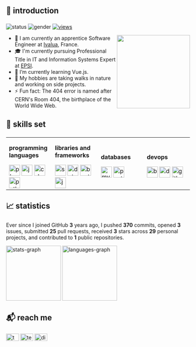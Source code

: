 ###

<h2 align="left">👋 introduction</h2>

### 
![status](https://img.shields.io/badge/status-up-lightgrey) ![gender](https://img.shields.io/badge/gender-%F0%9F%A4%B5-lightgrey) [![views](https://komarev.com/ghpvc/?username=ahmosys&color=lightgrey&label=views)](https://github.com/orhun)

<img align="right" src="https://octodex.github.com/images/hula_loop_octodex03.gif" width="200">

  - 🔭 I am currently an apprentice Software Engineer at <a href="https://ivalua.com/" target="_blank">Ivalua</a>, France.
  - 🎓 I'm currently pursuing Professional Title in IT and Information Systems Expert at <a href="https://epsi.fr/" target="_blank">EPSI</a>.
  - 🌱 I’m currently learning Vue.js.
  - 🤔 My hobbies are taking walks in nature and working on side projects.
  - ⚡ Fun fact: The 404 error is named after CERN's Room 404, the birthplace of the World Wide Web.

### 

<h2 align="left">🔧 skills set</h2>

###
<table width="100%">
  <tr>
    <td style="width: 25%;">
      <div align="left">
        <p><b>programming languages</b></p>
        <img src="https://skillicons.dev/icons?i=php" height="30" alt="php-logo" />
        <img src="https://skillicons.dev/icons?i=js" height="30" alt="javascript-logo" />
        <img src="https://skillicons.dev/icons?i=cs" height="30" alt="csharp-logo" />
        <img src="https://skillicons.dev/icons?i=py" height="30" alt="python-logo" />
      </div>
    </td>
    <td style="width: 25%;">
      <div align="left">
        <p><b>libraries and frameworks</b></p>
        <img src="https://skillicons.dev/icons?i=symfony" height="30" alt="symfony-logo" />
        <img src="https://skillicons.dev/icons?i=dotnet" height="30" alt="dot-net-logo" />
        <img src="https://skillicons.dev/icons?i=bootstrap" height="30" alt="bootstrap-logo" />
        <img src="https://skillicons.dev/icons?i=jquery" height="30" alt="jquery-logo" />
      </div>
    </td>
    <td style="width: 25%;">
      <div align="left">
        <p><b>databases</b></p>
        <img src="https://skillicons.dev/icons?i=mysql" height="30" alt="mysql-logo" />
        <img src="https://skillicons.dev/icons?i=postgres" height="30" alt="postgresql-logo" />
      </div>
    </td>
    <td style="width: 25%;">
      <div align="left">
        <p><b>devops</b></p>
        <img src="https://skillicons.dev/icons?i=bash" height="30" alt="bash-logo" />
        <img src="https://skillicons.dev/icons?i=docker" height="30" alt="docker-logo" />
        <img src="https://skillicons.dev/icons?i=githubactions" height="30" alt="githubactions-logo" />
      </div>
    </td>
  </tr>
</table>

###

###

<h2 align="left">📈 statistics</h2>

###
Ever since I joined GitHub **3** years ago, I pushed **370** commits, opened **3** issues, submitted **25** pull requests, received **3** stars across **29** personal projects, and contributed to **1** public repositories.
<div align="left">
  <img src="https://github-readme-stats.vercel.app/api?username=ahmosys&hide_rank=true&show_icons=true&theme=graywhite&card_width=420" height="150" alt="stats-graph"  />
  <img src="https://github-readme-stats.vercel.app/api/top-langs?username=ahmosys&locale=en&layout=compact&langs_count=6&theme=graywhite&card_width=350" height="150" alt="languages-graph"  />
</div>

###

<h2 align="left">📬 reach me</h2>

###
<div align="left">
  <a href="https://twitter.com/ahmosys" target="_blank" style="text-decoration: none;">
    <img src="https://raw.githubusercontent.com/maurodesouza/profile-readme-generator/master/src/assets/icons/social/twitter/default.svg" width="35" height="20" alt="twitter-logo" />
  </a>
  <a href="https://t.me/ahmosys" target="_blank" style="text-decoration: none;">
    <img src="https://raw.githubusercontent.com/maurodesouza/profile-readme-generator/master/src/assets/icons/social/telegram/default.svg" style="text-decoration: none;" width="35" height="20" alt="telegram-logo" />
  </a>
  <a href="https://discord.com/users/283954969416302592" target="_blank" style="text-decoration: none;">
    <img src="https://raw.githubusercontent.com/maurodesouza/profile-readme-generator/master/src/assets/icons/social/discord/default.svg" style="text-decoration: none;" width="35" height="20" alt="discord-logo" />
  </a>
</div>

###
